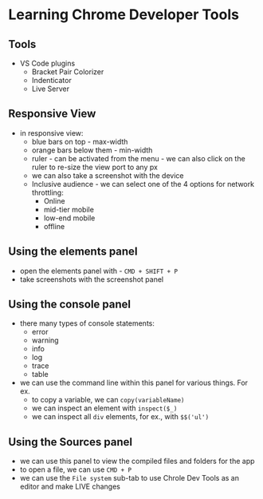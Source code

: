 # Learning Chrome Developer Tools

## Tools
- VS Code plugins
    - Bracket Pair Colorizer
    - Indenticator
    - Live Server

## Responsive View
- in responsive view:
    - blue bars on top - max-width
    - orange bars below them - min-width
    - ruler - can be activated from the menu - we can also click on the ruler to re-size the view port to any px
    - we can also take a screenshot with the device
    - Inclusive audience - we can select one of the 4 options for network throttling:
        - Online
        - mid-tier mobile
        - low-end mobile
        - offline

## Using the elements panel
- open the elements panel with - `CMD + SHIFT + P`
- take screenshots with the screenshot panel

## Using the console panel
- there many types of console statements:
    - error
    - warning
    - info
    - log
    - trace
    - table
- we can use the command line within this panel for various things.  For ex.
    - to copy a variable, we can `copy(variableName)`
    - we can inspect an element with `inspect($_)`
    - we can inspect all `div` elements, for ex., with `$$('ul')` 

## Using the Sources panel
- we can use this panel to view the compiled files and folders for the app
- to open a file, we can use `CMD + P`
- we can use the `File system` sub-tab to use Chrole Dev Tools as an editor and make LIVE changes